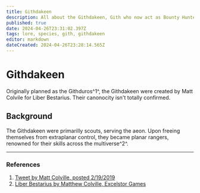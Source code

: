 ```yaml
---
title: Githdakeen
description: All about the Githdakeen, Gith who now act as Bounty Hunters
published: true
date: 2024-04-26T23:31:02.397Z
tags: lore, species, gith, githdakeen
editor: markdown
dateCreated: 2024-04-26T23:28:14.565Z
---
```


# Githdakeen
Originally planned as the Githduros^1^, the Githdakeen were created by Matt Colvile for Liber Bestarius. Their canonocity isn't totally confirmed.

## Background
The Githdakeen were primarilly scouts, serving the aeon. Upon freeing themselves from extraplanar control, they became planar rangers, renowned for their skills across the multiverse^2^. 







---

### References
1. [Tweet by Matt Colville, posted 2/19/2019](https://twitter.com/mattcolville/status/1097995693522731008)
2. [Liber Bestarius by Matthew Colville, Excelstor Games](https://books.google.com/books/about/Liber_Bestarius.html?id=EZokkgEACAAJ)